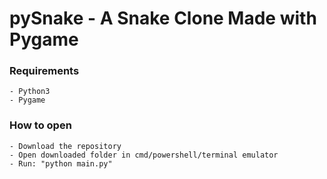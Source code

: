 # pySnake - A Snake Clone Made with Pygame

### Requirements
    - Python3
    - Pygame

### How to open
    - Download the repository
    - Open downloaded folder in cmd/powershell/terminal emulator
    - Run: "python main.py"